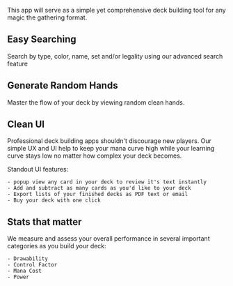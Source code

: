 
This app will serve as a simple yet comprehensive deck building tool for any magic the gathering format.

## Easy Searching

Search by type, color, name, set and/or legality using our advanced search feature

## Generate Random Hands

Master the flow of your deck by viewing random clean hands.

## Clean UI

Professional deck building apps shouldn't discourage new players. Our simple UX and UI help to keep your mana curve high while your learning curve stays low no matter how complex your deck becomes.

  Standout UI features:
  
    - popup view any card in your deck to review it's text instantly
    - Add and subtract as many cards as you'd like to your deck
    - Export lists of your finished decks as PDF text or email
    - Buy your deck with one click

## Stats that matter

 We measure and assess your overall performance in several important categories as you build your deck:

    - Drawability
    - Control Factor
    - Mana Cost
    - Power


